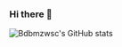 ### Hi there 👋 
![Bdbmzwsc's GitHub stats](https://github-readme-stats.vercel.app/api?username=Bdbmzwsc&show_icons=true&theme=merko)


<!--
**Bdbmzwsc/Bdbmzwsc** is a ✨ _special_ ✨ repository because its `README.md` (this file) appears on your GitHub profile.

Here are some ideas to get you started:

- 🔭 I’m currently working on ...
- 🌱 I’m currently learning ...
- 👯 I’m looking to collaborate on ...
- 🤔 I’m looking for help with ...
- 💬 Ask me about ...
- 📫 How to reach me: ...
- 😄 Pronouns: ...
- ⚡ Fun fact: ...
-->

